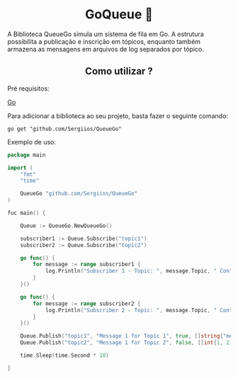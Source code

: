 <div style="text-align: center;">
  <h1>GoQueue 📨</h1>
</div>

A Biblioteca QueueGo simula um sistema de fila em Go. A estrutura possibilita a publicação e inscrição em tópicos, enquanto também armazena as mensagens em arquivos de log separados por tópico.

<div style="text-align: center;">
  <h2>Como utilizar ?</h2>
</div>

Pré requisitos:

[Go](https://go.dev/)

Para adicionar a biblioteca ao seu projeto, basta fazer o seguinte comando:

```shell 
go get "github.com/Sergiios/QueueGo"
```

Exemplo de uso:

```Go
package main

import (
	"fmt"
	"time"

	QueueGo "github.com/Sergiios/QueueGo"
)

fuc main() {

	Queue := QueueGo.NewQueueGo()

	subscriber1 := Queue.Subscribe("topic1")
	subscriber2 := Queue.Subscribe("topic2")

	go func() {
		for message := range subscriber1 {
			log.Println("Subscriber 1 - Topic: ", message.Topic, " Content: ", message.Content, " Timestamp: ", message.Timestamp)
		}
	}()

	go func() {
		for message := range subscriber2 {
			log.Println("Subscriber 2 - Topic: ", message.Topic, " Content: ", message.Content, " Timestamp: ", message.Timestamp)
		}
	}()

	Queue.Publish("topic1", "Message 1 for Topic 1", true, []string{"message1", "message2"})
	Queue.Publish("topic2", "Message 1 for Topic 2", false, []int{1, 2, 3, 4, 5})

	time.Sleep(time.Second * 10)

}
  ```
